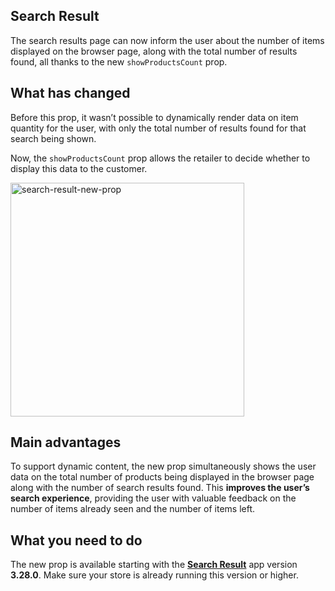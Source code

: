 ## Search Result

The search results page can now inform the user about the number of items displayed on the browser page, along with the total number of results found, all thanks to the new `showProductsCount` prop.

## What has changed

Before this prop, it wasn’t possible to dynamically render data on item quantity for the user, with only the total number of results found for that search being shown.

Now, the `showProductsCount` prop allows the retailer to decide whether to display this data to the customer.

<img width="374" alt="search-result-new-prop" src="https://user-images.githubusercontent.com/52087100/63536853-d8c9b580-c4ea-11e9-9837-00e4f05d8406.png">

## Main advantages

To support dynamic content, the new prop simultaneously shows the user data on the total number of products being displayed in the browser page along with the number of search results found. This **improves the user’s search experience**, providing the user with valuable feedback on the number of items already seen and the number of items left.

## What you need to do

The new prop is available starting with the [**Search Result**](https://github.com/vtex-apps/search-result) app version **3.28.0**. Make sure your store is already running this version or higher.
